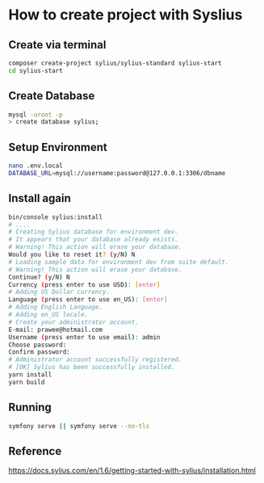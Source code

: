 # How to create project with Syslius

## Create via terminal

```bash
composer create-project sylius/sylius-standard sylius-start
cd sylius-start
```

## Create Database

```bash
mysql -uroot -p
> create database sylius;
```

## Setup Environment

```bash
nano .env.local
DATABASE_URL=mysql://username:password@127.0.0.1:3306/dbname
```

## Install again

```bash
bin/console sylius:install
# ....
# Creating Sylius database for environment dev.
# It appears that your database already exists.
# Warning! This action will erase your database.
Would you like to reset it? (y/N) N
# Loading sample data for environment dev from suite default.
# Warning! This action will erase your database.
Continue? (y/N) N
Currency (press enter to use USD): [enter]
# Adding US Dollar currency.
Language (press enter to use en_US): [enter]
# Adding English Language.
# Adding en_US locale.
# Create your administrator account.
E-mail: prawee@hotmail.com
Username (press enter to use email): admin
Choose password:
Confirm password:
# Administrator account successfully registered.
# [OK] Sylius has been successfully installed.
yarn install
yarn build
```

## Running

```bash
symfony serve || symfony serve --no-tls
```

## Reference

<https://docs.sylius.com/en/1.6/getting-started-with-sylius/installation.html>
